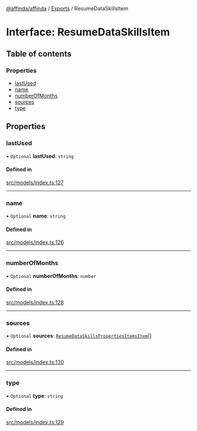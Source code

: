 [@affinda/affinda](../README.md) / [Exports](../modules.md) / ResumeDataSkillsItem

# Interface: ResumeDataSkillsItem

## Table of contents

### Properties

- [lastUsed](ResumeDataSkillsItem.md#lastused)
- [name](ResumeDataSkillsItem.md#name)
- [numberOfMonths](ResumeDataSkillsItem.md#numberofmonths)
- [sources](ResumeDataSkillsItem.md#sources)
- [type](ResumeDataSkillsItem.md#type)

## Properties

### lastUsed

• `Optional` **lastUsed**: `string`

#### Defined in

[src/models/index.ts:127](https://github.com/affinda/affinda-typescript/blob/30e5a05/src/models/index.ts#L127)

___

### name

• `Optional` **name**: `string`

#### Defined in

[src/models/index.ts:126](https://github.com/affinda/affinda-typescript/blob/30e5a05/src/models/index.ts#L126)

___

### numberOfMonths

• `Optional` **numberOfMonths**: `number`

#### Defined in

[src/models/index.ts:128](https://github.com/affinda/affinda-typescript/blob/30e5a05/src/models/index.ts#L128)

___

### sources

• `Optional` **sources**: [`ResumeDataSkillsPropertiesItemsItem`](ResumeDataSkillsPropertiesItemsItem.md)[]

#### Defined in

[src/models/index.ts:130](https://github.com/affinda/affinda-typescript/blob/30e5a05/src/models/index.ts#L130)

___

### type

• `Optional` **type**: `string`

#### Defined in

[src/models/index.ts:129](https://github.com/affinda/affinda-typescript/blob/30e5a05/src/models/index.ts#L129)
